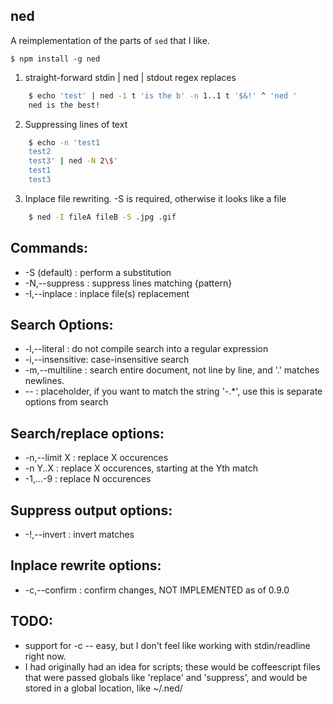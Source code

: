  ned
-----

A reimplementation of the parts of `sed` that I like.

`$ npm install -g ned`

1. straight-forward stdin | ned | stdout regex replaces

```sh
    $ echo 'test' | ned -1 t 'is the b' -n 1..1 t '$&!' ^ 'ned '
    ned is the best!
```

2. Suppressing lines of text

```sh
    $ echo -n 'test1
    test2
    test3' | ned -N 2\$'
    test1
    test3
```

3. Inplace file rewriting. -S is required, otherwise it looks like a file

```sh
    $ ned -I fileA fileB -S .jpg .gif
```

## Commands:

*  -S (default)  : perform a substitution
*  -N,--suppress : suppress lines matching {pattern}
*  -I,--inplace  : inplace file(s) replacement

## Search Options:

*  -l,--literal    : do not compile search into a regular expression
*  -i,--insensitive: case-insensitive search
*  -m,--multiline  : search entire document, not line by line, and '.' matches newlines.
*  --              : placeholder, if you want to match the string '-.*', use this is separate options from search

## Search/replace options:

*  -n,--limit X    : replace X occurences
*  -n Y..X         : replace X occurences, starting at the Yth match
*  -1,...-9        : replace N occurences

## Suppress output options:

*  -!,--invert     : invert matches

## Inplace rewrite options:

*  -c,--confirm    : confirm changes, NOT IMPLEMENTED as of 0.9.0

## TODO:

* support for -c -- easy, but I don't feel like working with stdin/readline right now.
* I had originally had an idea for scripts; these would be coffeescript files that were passed globals like 'replace' and 'suppress', and would be stored in a global location, like ~/.ned/
